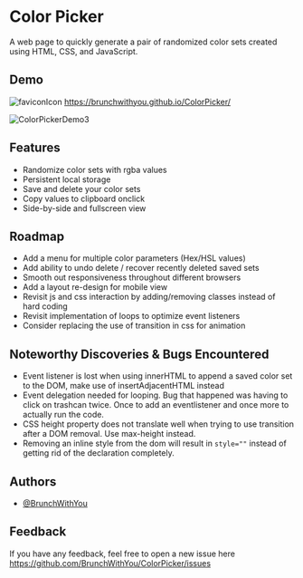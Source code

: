 
# Color Picker

A web page to quickly generate a pair of randomized color sets created using HTML, CSS, and JavaScript.


## Demo
![faviconIcon](https://user-images.githubusercontent.com/84001929/209029493-b71ceffb-c97b-468c-bf5a-19792b355784.png)
https://brunchwithyou.github.io/ColorPicker/

![ColorPickerDemo3](https://user-images.githubusercontent.com/84001929/209036713-79d64c15-c814-4ca0-809f-58d072a42f71.gif)


## Features

- Randomize color sets with rgba values
- Persistent local storage
- Save and delete your color sets
- Copy values to clipboard onclick
- Side-by-side and fullscreen view


## Roadmap

- Add a menu for multiple color parameters (Hex/HSL values)
- Add ability to undo delete / recover recently deleted saved sets
- Smooth out responsiveness throughout different browsers
- Add a layout re-design for mobile view
- Revisit js and css interaction by adding/removing classes instead of hard coding
- Revisit implementation of loops to optimize event listeners
- Consider replacing the use of transition in css for animation


## Noteworthy Discoveries & Bugs Encountered
- Event listener is lost when using innerHTML to append a saved color set to the DOM, make use of insertAdjacentHTML instead
- Event delegation needed for looping. Bug that happened was having to click on trashcan twice. Once to add an eventlistener and once more to actually run the code.
- CSS height property does not translate well when trying to use transition after a DOM removal. Use max-height instead.
- Removing an inline style from the dom will result in `style=""` instead of getting rid of the declaration completely.


## Authors

- [@BrunchWithYou](https://www.github.com/BrunchWithYou)


## Feedback

If you have any feedback, feel free to open a new issue here https://github.com/BrunchWithYou/ColorPicker/issues

